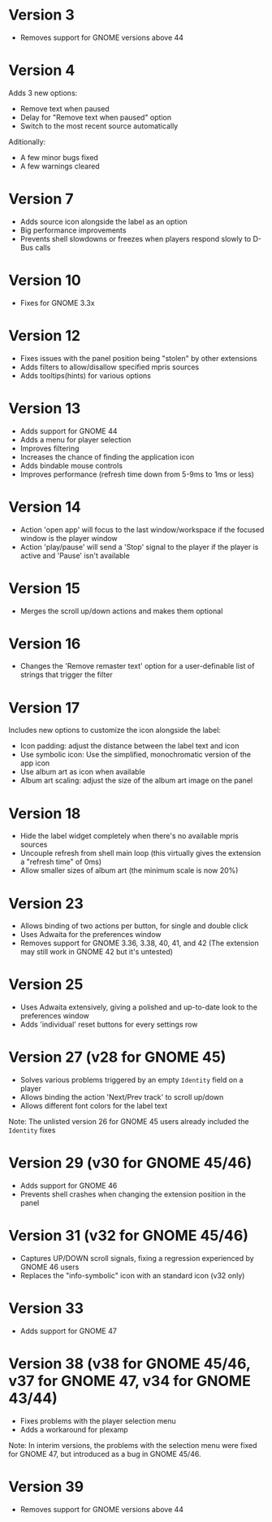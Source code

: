# Version 3
- Removes support for GNOME versions above 44

# Version 4
Adds 3 new options:
- Remove text when paused
- Delay for "Remove text when paused" option
- Switch to the most recent source automatically

Aditionally:
- A few minor bugs fixed
- A few warnings cleared

# Version 7
- Adds source icon alongside the label as an option
- Big performance improvements
- Prevents shell slowdowns or freezes when players respond slowly to D-Bus calls

# Version 10
- Fixes for GNOME 3.3x

# Version 12
- Fixes issues with the panel position being "stolen" by other extensions
- Adds filters to allow/disallow specified mpris sources
- Adds tooltips(hints) for various options

# Version 13
- Adds support for GNOME 44
- Adds a menu for player selection
- Improves filtering
- Increases the chance of finding the application icon
- Adds bindable mouse controls
- Improves performance (refresh time down from 5-9ms to 1ms or less)

# Version 14
- Action 'open app' will focus to the last window/workspace if the focused
  window is the player window
- Action 'play/pause' will send a 'Stop' signal to the player if the player is
  active and 'Pause' isn't available

# Version 15
- Merges the scroll up/down actions and makes them optional

# Version 16
- Changes the 'Remove remaster text' option for a user-definable list of
  strings that trigger the filter

# Version 17
Includes new options to customize the icon alongside the label:
- Icon padding: adjust the distance between the label text and icon
- Use symbolic icon: Use the simplified, monochromatic version of the app icon
- Use album art as icon when available
- Album art scaling: adjust the size of the album art image on the panel

# Version 18
- Hide the label widget completely when there's no available mpris sources
- Uncouple refresh from shell main loop (this virtually gives the extension a
  "refresh time" of 0ms)
- Allow smaller sizes of album art (the minimum scale is now 20%)

# Version 23
- Allows binding of two actions per button, for single and double click
- Uses Adwaita for the preferences window
- Removes support for GNOME 3.36, 3.38, 40, 41, and 42
  (The extension may still work in GNOME 42 but it's untested)

# Version 25
- Uses Adwaita extensively, giving a polished and up-to-date look to the
  preferences window
- Adds 'individual' reset buttons for every settings row

# Version 27 (v28 for GNOME 45)
- Solves various problems triggered by an empty `Identity` field on a player
- Allows binding the action 'Next/Prev track' to scroll up/down
- Allows different font colors for the label text

Note: The unlisted version 26 for GNOME 45 users already included the `Identity` fixes

# Version 29 (v30 for GNOME 45/46)
- Adds support for GNOME 46
- Prevents shell crashes when changing the extension position in the panel

# Version 31 (v32 for GNOME 45/46)
- Captures UP/DOWN scroll signals, fixing a regression experienced by GNOME 46
  users
- Replaces the "info-symbolic" icon with an standard icon (v32 only)

# Version 33
- Adds support for GNOME 47

# Version 38 (v38 for GNOME 45/46, v37 for GNOME 47, v34 for GNOME 43/44)
- Fixes problems with the player selection menu
- Adds a workaround for plexamp

Note: In interim versions, the problems with the selection menu were fixed for
GNOME 47, but introduced as a bug in GNOME 45/46.

# Version 39
- Removes support for GNOME versions above 44
